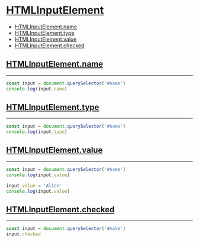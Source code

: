 # [HTMLInputElement](https://developer.mozilla.org/en-US/docs/Web/API/HTMLInputElement)

* [HTMLInputElement.name](#htmlinputelementname)
* [HTMLInputElement.type](#htmlinputelementtype)
* [HTMLInputElement.value](#htmlinputelementvalue)
* [HTMLInputElement.checked](#htmlinputelementchecked)

## [HTMLInputElement.name](https://developer.mozilla.org/en-US/docs/Web/API/HTMLInputElement)
---

```js
const input = document.querySelector('#name')
console.log(input.name)
```

## [HTMLInputElement.type](https://developer.mozilla.org/en-US/docs/Web/API/HTMLInputElement)
---

```js
const input = document.querySelector('#name')
console.log(input.type)
```

## [HTMLInputElement.value](https://developer.mozilla.org/en-US/docs/Web/API/HTMLInputElement)
---

```js
const input = document.querySelector('#name')
console.log(input.value)

input.value = 'Alice'
console.log(input.value)
```

## [HTMLInputElement.checked](https://developer.mozilla.org/en-US/docs/Web/API/HTMLInputElement)
---

```js
const input = document.querySelector('#male')
input.checked
```
